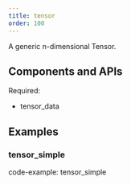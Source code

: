 ```yaml
---
title: tensor
order: 100
---
```


A generic n-dimensional Tensor.

## Components and APIs

Required:
* tensor_data

## Examples

### tensor_simple

code-example: tensor_simple



